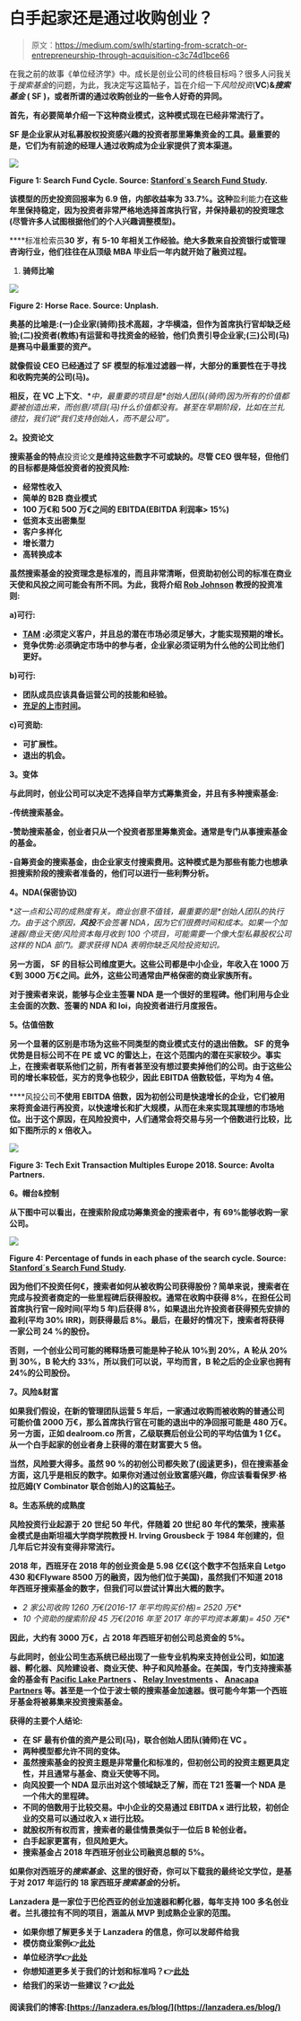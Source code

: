 # 白手起家还是通过收购创业？

> 原文：<https://medium.com/swlh/starting-from-scratch-or-entrepreneurship-through-acquisition-c3c74d1bce66>

在我之前的故事《单位经济学》中。成长是创业公司的终极目标吗？很多人问我关于*搜索基金*的问题，为此，我决定写这篇帖子，旨在介绍一下*风险投资*(**VC**)**&*搜索基金* ( **SF** )，或者所谓的通过收购创业的一些令人好奇的异同。**

**首先，有必要简单介绍一下这种商业模式，这种模式现在已经非常流行了。**

**SF 是企业家从对私募股权投资感兴趣的投资者那里筹集资金的工具。最重要的是，它们为有前途的经理人通过收购成为企业家提供了资本渠道。**

**![](img/94cbea8535fdbbf3a67dabe8041ec8c5.png)**

**Figure 1: Search Fund Cycle. Source: [Stanford´s Search Fund Study](https://uploads.strikinglycdn.com/files/13e91f62-968f-4fe3-926e-3b4613b5513c/2018stanfordreserach.%20searchfundorg.pdf).**

**该模型的历史投资回报率为 6.9 倍，内部收益率为 33.7%。这种**盈利能力**在这些年里保持稳定，因为投资者非常严格地选择首席执行官，并保持最初的投资理念(尽管许多人试图根据他们的个人兴趣调整模型)。**

****标准检索员**30 岁，有 5-10 年相关工作经验。绝大多数来自投资银行或管理咨询行业，他们往往在从顶级 MBA 毕业后一年内就开始了融资过程。**

1.  ****骑师比喻****

**![](img/19065c3186320945222bd917ddf99b16.png)**

**Figure 2: Horse Race. Source: Unplash.**

**奥基的比喻是:(一)企业家(骑师)技术高超，才华横溢，但作为首席执行官却缺乏经验;(二)投资者(教练)有运营和寻找资金的经验，他们负责引导企业家;(三)公司(马)是赛马中最重要的资产。**

**就像假设 CEO 已经通过了 SF 模型的标准过滤器一样，大部分的重要性在于寻找和收购完美的公司(马)。**

**相反，在 **VC** 上下文**、**中，最重要的项目是*创始人团队(骑师)*因为所有的价值都要被创造出来，而创意/项目(马)什么价值都没有。甚至在早期阶段，比如在兰扎德拉，我们说“我们支持创始人，而不是公司”。**

****2。投资论文****

**搜索基金的特点**投资论文**是维持这些数字不可或缺的。尽管 CEO 很年轻，但他们的目标都是降低投资者的投资风险:**

*   **经常性收入**
*   **简单的 B2B 商业模式**
*   **100 万€和 500 万€之间的 EBITDA(EBITDA 利润率> 15%)**
*   **低资本支出密集型**
*   **客户多样化**
*   **增长潜力**
*   **高转换成本**

**虽然搜索基金的投资理念是标准的，而且非常清晰，但资助初创公司的标准在商业天使和风投之间可能会有所不同。为此，我将介绍 [Rob Johnson](https://www.iese.edu/es/claustro-investigacion/claustro/rob-johnson/) 教授的投资准则:**

****a)可行:****

*   **[TAM](/hyde-park-angels/is-your-business-a-venture-1a314316ce67) :必须定义客户，并且总的潜在市场必须足够大，才能实现预期的增长。**
*   **竞争优势:必须确定市场中的参与者，企业家必须证明为什么他的公司比他们更好。**

****b)可行:****

*   **团队成员应该具备运营公司的技能和经验。**
*   **[充足的上市时间](/gabor/the-4-scenarios-of-startup-timing-26bc66d4be8b)。**

****c)可资助:****

*   **可扩展性。**
*   **退出的机会。**

****3。变体****

**与此同时，创业公司可以决定不选择自举方式筹集资金，并且有多种搜索基金:**

**-传统搜索基金。**

**-赞助搜索基金，创业者只从一个投资者那里筹集资金。通常是专门从事搜索基金的基金。**

**-自筹资金的搜索基金，由企业家支付搜索费用。这种模式是为那些有能力也想承担搜索阶段的搜索者准备的，他们可以进行一些利弊分析。**

****4。NDA(保密协议)****

**这一点和公司的成熟度有关。商业创意不值钱，最重要的是*创始人团队的执行力。*由于这个原因，**风投**不会签署 NDA，因为它们很费时间和成本。如果一个加速器/商业天使/风险资本每月收到 100 个项目，可能需要一个像大型私募股权公司这样的 NDA 部门。要求获得 NDA 表明你缺乏风险投资知识。**

**另一方面， **SF** 的目标公司维度更大。这些公司都是中小企业，年收入在 1000 万€到 3000 万€之间。此外，这些公司通常由严格保密的商业家族所有。**

**对于搜索者来说，能够与企业主签署 NDA 是一个很好的里程碑。他们利用与企业主会面的次数、签署的 NDA 和 loi，向投资者进行月度报告。**

****5。估值倍数****

**另一个显著的区别是市场为这些不同类型的商业模式支付的退出倍数。 **SF** 的竞争优势是目标公司不在 **PE** 或 **VC** 的雷达上，在这个范围内的潜在买家较少。事实上，在搜索者联系他们之前，所有者甚至没有想过要卖掉他们的公司。由于这些公司的增长率较低，买方的竞争也较少，因此 EBITDA 倍数较低，平均为 4 倍。**

****风投公司**不使用 EBITDA 倍数，因为初创公司是快速增长的企业，它们被用来将资金进行再投资，以快速增长和扩大规模，从而在未来实现其理想的市场地位。出于这个原因，在风险投资中，人们通常会将交易与另一个倍数进行比较，比如下图所示的 x 倍收入。**

**![](img/11078d36f856c3a44f5d30e0419f9907.png)**

**Figure 3: Tech Exit Transaction Multiples Europe 2018\. Source: Avolta Partners.**

****6。帽台&控制****

**从下图中可以看出，在搜索阶段成功筹集资金的搜索者中，有 69%能够收购一家公司。**

**![](img/2d015896b13ce19710ca6b134f7c0002.png)**

**Figure 4: Percentage of funds in each phase of the search cycle. Source: [Stanford´s Search Fund Study](https://uploads.strikinglycdn.com/files/13e91f62-968f-4fe3-926e-3b4613b5513c/2018stanfordreserach.%20searchfundorg.pdf).**

**因为他们不投资任何€，搜索者如何从被收购公司获得股份？简单来说，搜索者在完成与投资者商定的一些里程碑后获得股权。通常在收购中获得 8%，在担任公司首席执行官一段时间(平均 5 年)后获得 8%，如果退出允许投资者获得预先安排的盈利(平均 30% IRR)，则获得最后 8%。最后，在最好的情况下，搜索者将获得一家公司 24 %的股份。**

**否则，一个创业公司可能的稀释场景可能是种子轮从 10%到 20%，A 轮从 20%到 30%，B 轮大约 33%，所以我们可以说，平均而言，B 轮之后的企业家也拥有 24%的公司股份。**

****7。风险&财富****

**如果我们假设，在新的管理团队运营 5 年后，一家通过收购而被收购的普通公司可能价值 2000 万€，那么首席执行官在可能的退出中的净回报可能是 480 万€。另一方面，正如 dealroom.co 所言，乙级联赛后创业公司的平均估值为 1 亿€。从一个白手起家的创业者身上获得的潜在财富要大 5 倍。**

**当然，风险要大得多。虽然 90 %的初创公司都失败了([阅读](/swlh/why-90-of-startups-fail-and-what-to-do-about-it-b0af17b65059)更多)，但在搜索基金方面，这几乎是相反的数字。如果你对通过创业致富感兴趣，你应该看看保罗·格拉厄姆(Y Combinator 联合创始人)的这篇[帖子](http://paulgraham.com/wealth.html)。**

****8。生态系统的成熟度****

**风险投资行业起源于 20 世纪 50 年代，伴随着 20 世纪 80 年代的繁荣，搜索基金模式是由斯坦福大学商学院教授 H. Irving Grousbeck 于 1984 年创建的，但几年后它并没有变得非常流行。**

**2018 年，西班牙在 2018 年的创业资金是 5.98 亿€(这个数字不包括来自 Letgo 430 和€Flyware 8500 万的融资，因为他们位于美国)，虽然我们不知道 2018 年西班牙搜索基金的数字，但我们可以尝试计算出大概的数字。**

*   **2 家公司收购* 1260 万€(2016-17 年平均购买价格)= 2520 万€**
*   **10 个资助的搜索阶段* 45 万€(2016 年至 2017 年的平均资本筹集)= 450 万€**

**因此，大约有 3000 万€，占 2018 年西班牙初创公司总资金的 5%。**

**与此同时，创业公司生态系统已经出现了一些专业机构来支持创业公司，如加速器、孵化器、风险建设者、商业天使、种子和风险基金。在美国，专门支持搜索基金的基金有 [Pacific Lake Partners](http://goo.gl/yZNeEy) 、 [Relay Investments](http://goo.gl/a5IAFl) 、 [Anacapa Partners](http://goo.gl/0GJScm) 等。甚至是一个位于波士顿的搜索基金加速器。很可能今年第一个西班牙基金将被募集来投资搜索基金。**

**获得的主要个人结论:**

*   **在 **SF** 最有价值的资产是公司(马)，联合创始人团队(骑师)在 **VC** 。**
*   **两种模型都允许不同的变体。**
*   **虽然搜索基金的投资主题是非常量化和标准的，但初创公司的投资主题更具定性，并且通常与基金、商业天使等不同。**
*   **向风投要一个 NDA 显示出对这个领域缺乏了解，而在 T21 签署一个 NDA 是一个伟大的里程碑。**
*   **不同的倍数用于比较交易。中小企业的交易通过 EBITDA x 进行比较，初创企业的交易可以通过收入 x 进行比较。**
*   **就股权所有权而言，搜索者的最佳情景类似于一位后 B 轮创业者。**
*   **白手起家更富有，但风险更大。**
*   **搜索基金占 2018 年西班牙创业公司融资总额的 5%。**

**如果你对西班牙的*搜索基金*、这里的很好奇，你可以下载我的最终论文学位，是基于对 2017 年运行的 18 家西班牙*搜索基金*的分析。**

**Lanzadera 是一家位于巴伦西亚的创业加速器和孵化器，每年支持 100 多名创业者。兰扎德拉有不同的项目，涵盖从 MVP 到成熟企业家的范围。**

*   **如果你想了解更多关于 Lanzadera 的信息，你可以发邮件给我**
*   **模仿商业案例👉[此处](/swlh/okywatch-business-case-7ddbdc2a6669)**
*   **单位经济学👉[此处](/swlh/unit-economics-is-growth-the-ultimate-goal-of-a-startup-b319df9c45f)**
*   **你想知道更多关于我们的计划和标准吗？👉[此处](/@jdetoro/cómo-asegurar-tu-entrada-en-lanzadera-47e9059a2581)**
*   **给我们的采访一些建议？👉[此处](/@jdetoro/claves-para-tener-éxito-en-las-entrevistas-de-lanzadera-6daeb46df414)**

**阅读我们的博客:[https://lanzadera.es/blog/](https://lanzadera.es/blog/)**